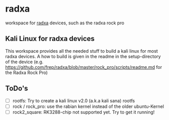 radxa
=====

workspace for [radxa](http://radxa.com/) devices, such as the radxa rock pro

Kali Linux for radxa devices
----------------------------

This workspace provides all the needed stuff to build a kali linux for most radxa devices.
A how to build is given in the readme in the setup-directory of the device (e.g. https://github.com/frep/radxa/blob/master/rock_pro/scripts/readme.md for the Radxa Rock Pro)

ToDo's
------

- [ ] rootfs: Try to create a kali linux v2.0 (a.k.a kali sana) rootfs 
- [ ] rock / rock_pro: use the rabian kernel instead of the older ubuntu-Kernel
- [ ] rock2_square: RK3288-chip not supported yet. Try to get it running!
